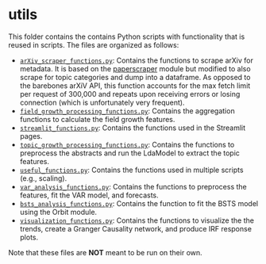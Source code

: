 # utils

This folder contains the contains Python scripts with functionality that is reused in scripts. The files are organized as follows:

- [`arXiv_scraper_functions.py`](arXiv_scraper_functions.py): Contains the functions to scrape arXiv for metadata. It is based on the [paperscraper](https://github.com/jannisborn/paperscraper) module but modified to also scrape for topic categories and dump into a dataframe. As opposed to the barebones arXiV API, this function accounts for the max fetch limit per request of 300,000 and repeats upon receiving errors or losing connection (which is unfortunately very frequent).
- [`field_growth_processing_functions.py`](field_growth_processing_functions.py): Contains the aggregation functions to calculate the field growth features.
- [`streamlit_functions.py`](streamlit_functions.py): Contains the functions used in the Streamlit pages.
- [`topic_growth_processing_functions.py`](topic_growth_processing_functions.py): Contains the functions to preprocess the abstracts and run the LdaModel to extract the topic features.
- [`useful_functions.py`](useful_functions.py): Contains the functions used in multiple scripts (e.g., scaling).
- [`var_analysis_functions.py`](var_analysis_functions.py): Contains the functions to preprocess the features, fit the VAR model, and forecasts.
- [`bsts_analysis_functions.py`](bsts_analysis_functions.py): Contains the function to fit the BSTS model using the Orbit module.
- [`visualization_functions.py`](visualization_functions.py): Contains the functions to visualize the the trends, create a Granger Causality network, and produce IRF response plots.

Note that these files are **NOT** meant to be run on their own.

